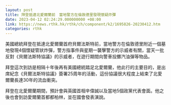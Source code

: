 ```yaml
---
layout: post
title: 拜登抵達北愛爾蘭前　當地警方在倫敦德里發現懷疑炸彈
date: 2023-04-12 02:24:29.000000000 +08:00
link: https://news.rthk.hk/rthk/ch/component/k2/1695826-20230412.htm
categories: rthk
---
```


美國總統拜登在抵達北愛爾蘭首府貝爾法斯特前，當地警方在倫敦德里附近一個墓地發現4個懷疑管狀炸彈，警方指事件與星期一襲擊警方的示威者有關，當天一批反對《貝爾法斯特協議》的示威者，在遊行期間向警車投擲汽油彈等物品。

拜登這次到訪是相隔十年後再有美國總統踏足北愛爾蘭，他此行的主要目的，是出席紀念《貝爾法斯特協議》簽署25周年的活動，這份協議很大程度上結束了北愛爾蘭長達30年的流血衝突。

拜登在北愛爾蘭期間，預計會與英國首相辛偉誠以及當地5個政黨代表會面。他之後也會到訪愛爾蘭首都都柏林，並在國會發表演說。
